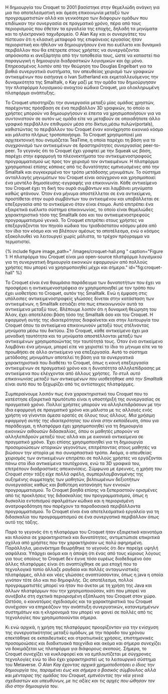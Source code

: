 H δημιουργία του Croquet το 2001 βασίστηκε στην θεμελιώδη ανάγκη για μια πιο αποτελεσματική και άμεση επικοινωνία μεταξύ των προγραμματιστών αλλά και γενικότερα των 
διάφορων ομάδων που επιδίωκαν την συνεργασία σε πραγματικό χρόνο, πέρα από τους περιορισμούς που έθεταν τα εργαλεία της εποχής, δηλαδή τα μηνύματα και το ηλεκτρονικό 
ταχυδρομείο. Ο Alan Kay και οι συνεργάτες του πίστευαν ότι η κλασική μεταφορά της επιφάνειας εργασίας ήταν περιοριστική και ήθελαν να δημιουργήσουν ένα πιο ευέλικτο και
δυναμικό περιβάλλον που θα επέτρεπε στους χρήστες να συνεργάζονται απρόσκοπα κι ανεξάρτητα από την τοποθεσία τους, ώστε να καταστεί πιο παραγωγική η δημιουργία 
διαδραστικών λογισμικών και όχι μόνο. Eπηρεασμένος λοιπόν από την θεώρηση του Douglas Engelbart για τα βαθιά συνεργατικά συστήματα, τον απευθείας χειρισμό των γραφικών 
αντικειμένων που εισήγαγε ο Ivan Sutherland και εκμεταλλευόμενος την δυναμικότητα της Smalltalk, ο Κay μαζί με την ομάδα του δημιούργησαν την πλατφόρμα λογισμικού 
ανοιχτού κώδικα Croquet, μια ολοκληρωμένη πλατφόρμα ανάπτυξης.

Το Croquet υποστηρίζει την συνεργασία μεταξύ μίας ομάδας χρηστών, παρέχοντας πρόσβαση σε ένα περιβάλλον 3D γραφικών, το οποίο οι χρήστες μπορούν να δημιουργήσουν κι 
έπειτα να χρησιμοποιήσουν για να συντονιστούν σε αυτόν ως ομάδα είτε να μεταβούν σε οποιοδήποτε άλλο γραφικό περιβάλλον επιθυμούν μέσα στο δίκτυο,μέσω πυλών(portals),
καθιστώντας το περιβάλλον του Croquet έναν κοινόχρηστο εικονικό κόσμο και μάλιστα πλήρως τροποποιήσιμο. Το Croquet χρησιμοποιεί μια αρχιτεκτονική που ονομάζεται TeaTime,
η οποία παρέχει τη βάση για το συγχρονισμό των αντικειμένων σε δραστηριότητες συνεργασίας peer-to-peer. To γεγονός ότι το Croquet έχει γραφτεί με την Squeak ως βάση,
παρέχει στην εφαρμογή τα πλεονεκτήματα του αντικειμενοστραφούς προγραμματισμού ως προς τον χειρισμό τον αντικειμένων. Η πλατφόρμα χρησιμοποιεί επίσης κάποιες από τις
δυνατότητες εμπνευσμένες από την Smalltalk και συγκεκριμένα τον τρόπο μετάδοσης μηνυμάτων. Το σύστημα ανταλλαγής μηνυμάτων του Croquet είναι ασύγχρονο και χρησιμοποιεί
ένα μοντέλο δημοσίευσης-εγγραφής για επικοινωνία. Κάθε αντικείμενο του Croquet έχει τη δική του ουρά συμβάντων και λαμβάνει μηνύματα καθώς φτάνουν. Όταν ένα μήνυμα 
αποστέλλεται σε ένα αντικείμενο, προστίθεται στην ουρά συμβάντων του αντικειμένου και υποβάλλεται σε επεξεργασία από το αντικείμενο όταν είναι έτοιμο. Αυτό επιτρέπει 
ένα εξαιρετικά ευέλικτο σύστημα επικοινωνίας, το οποίο είναι θεμελιώδες χαρακτηριστικό τόσο της Smalltalk όσο και του αντικειμενοστρεφούς προγραμματισμού γενικά.
Το Croquet επιτρέπει στους χρήστες να επεξεργάζονται τον πηγαίο κώδικα του τρισδιάστατου κόσμου μέσα από τον ίδιο τον κόσμο και να βλέπουν αμέσως το αποτέλεσμα, 
ενώ ο κόσμος εξακολουθεί να λειτουργεί χωρίς μάλιστα, το τρέχον πρόγραμμα να τερματιστεί.

{% include figure image_path=" /images/croquet-hall.png " caption="Figure 1: H πλατφόρμα του Croquet είναι μια open-source πλατφόρμα λογισμικού για τη συνεργατική
δημιουργία εικονικών εφαρμογών από πολλούς χρήστες που μπορεί να χρησιμοποιηθεί μέχρι και σήμερα." id="fig:croquet-hall" %}

To Croquet είναι ένα θαυμάσιο παράδειγμα των δυνατοτήτων που έχει να προσφέρει η αντικειμενοστρέφεια αν χρησιμοποιηθεί με τον τρόπο που έχει υιοθετήσει το Croquet,
αυτόν της Smalltalk. Ενώ η έμφαση στις υπόλοιπες αντικειμενοστραφείς γλώσσες δίνεται στην κατάσταση των αντικειμένων, η Smalltalk εστιάζει στο πως επικοινωνούν αυτά 
τα αντικείμενα μεταξύ τους. Βλέπουμε λοιπόν ότι η δυναμική θεώρηση του Άλαν, έχει αποτελέσει βάση τόσο της Smalltalk όσο και του Croquet. Η εφαρμογή αυτής της 
ιδιαιτερότητας διαφαίνεται και στην λειτουργία του Croquet όπου τα αντικείμενα επικοινωνούν μεταξύ τους στέλνοντας μηνύματα μέσω του δικτύου. Στο Croquet, κάθε αντικείμενο
έχει μια μοναδική ταυτότητα και τα μηνύματα αποστέλλονται μεταξύ των αντικειμένων χρησιμοποιώντας την ταυτότητά τους. Όταν ένα αντικείμενο λαμβάνει ένα μήνυμα, μπορεί 
είτε να χειριστεί το ίδιο το μήνυμα είτε να το προωθήσει σε άλλο αντικείμενο για επεξεργασία. Αυτό το σύστημα μετάδοσης μηνυμάτων αποτελεί τη βάση για τα συνεργατικά
χαρακτηριστικά που διαθέτει το Croquet, όπως η κοινή επεξεργασία αντικειμένων σε πραγματικό χρόνο και η δυνατότητα αλληλεπίδρασης με αντικείμενα που ελέγχονται από 
άλλους χρήστες. *Το στυλ αυτό επικοινωνίας μεταξύ των αντικειμένων που υιοθετήθηκε από την Smalltalk* είναι αυτό που το ξεχωρίζει από τις αντίστοιχες πλατφόρμες.

Συμπεραίνουμε λοιπόν πως ένα χαρακτηριστικό του Croquet που το κατέστησε εξαιρετικά πρωτότυπο είναι η υποστήριξή της συνεργασίας σε πραγματικό χρόνο. 
Πολλοί χρήστες μπορούν να αλληλεπιδράσουν με την ίδια εφαρμογή σε πραγματικό χρόνο και μάλιστα με τις αλλαγές ενός χρήστη να γίνονται άμεσα ορατές σε όλους τους άλλους.
*Μια χρήσιμη εφαρμογή αυτής της ιδιαιτερότητας του είναι στην εκπαίδευση*, όπου για παράδειγμα, η πλατφόρμα έχει χρησιμοποιηθεί για τη δημιουργία εικονικών αιθουσών
διδασκαλίας, όπου οι μαθητές μπορούν να αλληλεπιδρούν μεταξύ τους αλλά και με εικονικά αντικείμενα σε πραγματικό χρόνο. Έχει επίσης χρησιμοποιηθεί για τη δημιουργία 
προσομοιώσεων ιστορικών γεγονότων, επιτρέποντας στους μαθητές να βιώσουν την ιστορία με πιο συναρπαστικό τρόπο. Ακόμα, ο απευθείας χειρισμός των αντικειμένων επιτρέπει
σε πολλούς χρήστες να εργάζονται πάνω στα ίδια αντικείμενα ταυτόχρονα, ενώ τα 3D γραφικά του,  επιτρέπουν διαδραστικές απεικονίσεις. Σύμφωνα με έρευνες, *η χρήση του 
Croquet στην τάξη είχε πολλά οφέλη*, συμπεριλαμβανομένης της αυξημένης συμμετοχής των μαθητών, βελτιωμένων δεξιοτήτων συνεργασίας καθώς και βαθύτερη κατανόηση των 
εννοιών προγραμματισμού. Το Croquet βοηθά επίσης να ξεπεραστούν ορισμένες από τις προκλήσεις της διδασκαλίας του προγραμματισμού, όπως η δυσκολία εντοπισμού σφαλμάτων
κώδικα και η περιορισμένη ανατροφοδότηση που παρέχουν τα παραδοσιακά περιβάλλοντα προγραμματισμού. Το Croquet είναι ένα αποτελεσματικό εργαλείο για τη διδασκαλία 
του προγραμματισμού σε ένα συνεργατικό περιβάλλον όπως αυτό της τάξης.

Παρά το γεγονός ότι η πλατφόρμα του Croquet ήταν εξαιρετικά καινοτόμα και πλούσια σε χαρακτηριστικά και δυνατότητες, 
αντιμετώπισε επικριτικά σχόλια από χρήστες που την χαρακτήρισαν ως πολύ αφηρημένη. Παράλληλα, μειονέκτημα θεωρήθηκε το γεγονός ότι δεν παρείχε υψηλή ασφάλεια.
Υπάρχει ακόμα και η άποψη ότι ένας από τους κύριους λόγους για τους οποίους το Croquet δεν έγινε τόσο ευρέως διαδεδομένο όσο άλλες πλατφόρμες είναι ότι αναπτύχθηκε
σε μια εποχή που το τεχνολογικό τοπίο άλλαζε ραγδαία και πολλές ανταγωνιστικές πλατφόρμες, αλλά και νέες γλώσσες αναπτύσσονταν, όπως η java η oποία γινόταν τότε όλο
και πιο δημοφιλής. Ως αποτέλεσμα, πολλοί προγραμματιστές μπορεί να ήταν πιο άνετοι με τη χρήση της Java και άλλων πλατφόρμων που την χρησιμοποιούσαν, κάτι που μπορεί
να συνέβαλε στη σχετικά περιορισμένη εξάπλωση του Croquet στον χώρο. Ωστόσο, ο καινοτόμος σχεδιασμός και τα χαρακτηριστικά του Croquet συνέχισαν να επηρεάζουν την 
ανάπτυξη συνεργατικών, κατανεμημένων συστημάτων και η κληρονομιά του μπορεί να φανεί σε πολλές από τις τεχνολογίες που χρησιμοποιούνται σήμερα.

Κι ενώ αρχικά, η χρήση της πλατφόρμας προορίζονταν για την ενίσχυση της συνεργατικότητας μεταξύ ομάδων, με την πάροδο του χρόνου επεκτάθηκε σε
εκπαιδευτικές και στρατιωτικές χρήσεις, επιστημονικές προσομοιώσεις και διαδικτυακά παιχνίδια και ακόμα και σήμερα συνεχίζει να δοκιμάζεται ως πλατφόρμα 
για διάφορους σκοπούς. Σήμερα, το Croquet συνεχίζει να κυκλοφορεί και να εμπλουτίζεται με σύγχρονες τεχνολογίες ενώ το ίδιο έχει χαρακτηριστεί ως το λειτουργικό
σύστημα του Metaverse. *Ο Alan Kay έχοντας αρχικά χρηματοδοτήσει ο ίδιος την δημιουργία του, παραμένει έως και σήμερα ο βασικός σύμβουλος αλλά και μέντορας της ομάδας
του Croquet, εμπνέοντας την νέα γενιά σχεδιαστών και υπευθύνων, με τις αξίες και τις αρχές που ώθησαν τον ίδιο στην δημιουργία του*. 
  
